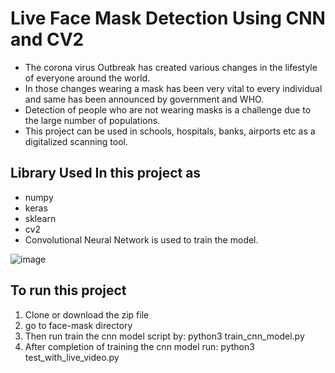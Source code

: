 # Live Face Mask Detection Using CNN and CV2
- The corona virus Outbreak has created various changes in the lifestyle of everyone around the world. 
- In those changes wearing a mask has been very vital to every individual and same has been announced by government and WHO. 
- Detection of people who are not wearing masks is a challenge due to the large number of populations. 
- This project can be used in schools, hospitals, banks, airports etc as a digitalized scanning tool. 

## Library Used In this project as
- numpy
- keras
- sklearn
- cv2
- Convolutional Neural Network is used to train the model.

![image](https://user-images.githubusercontent.com/53791554/86118420-62c0b280-baee-11ea-9324-86e93b324438.png)


## To run this project
1. Clone or download the zip file
2. go to face-mask directory
3. Then run train the cnn model script by: python3 train_cnn_model.py
3. After completion of training the cnn model run: python3 test_with_live_video.py


